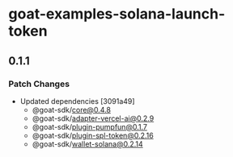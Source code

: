 # goat-examples-solana-launch-token

## 0.1.1

### Patch Changes

- Updated dependencies [3091a49]
  - @goat-sdk/core@0.4.8
  - @goat-sdk/adapter-vercel-ai@0.2.9
  - @goat-sdk/plugin-pumpfun@0.1.7
  - @goat-sdk/plugin-spl-token@0.2.16
  - @goat-sdk/wallet-solana@0.2.14
